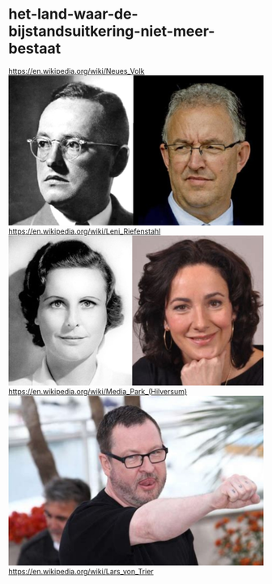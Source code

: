 # het-land-waar-de-bijstandsuitkering-niet-meer-bestaat
https://en.wikipedia.org/wiki/Neues_Volk
![](https://github.com/nondejus/het-land-waar-de-bijstandsuitkering-niet-meer-bestaat/blob/main/ArtBoard%20Image%20(53).jpg)
https://en.wikipedia.org/wiki/Leni_Riefenstahl
![](https://github.com/nondejus/het-land-waar-de-bijstandsuitkering-niet-meer-bestaat/blob/main/ArtBoard%20Image%20(325).jpg)
https://en.wikipedia.org/wiki/Media_Park_(Hilversum)
![](https://github.com/nondejus/het-land-waar-de-bijstandsuitkering-niet-meer-bestaat/blob/main/ArtBoard%20Image%20(405).jpg)
https://en.wikipedia.org/wiki/Lars_von_Trier

